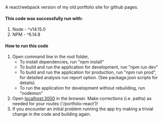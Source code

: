  A react/webpack version of my old portfolio site for github pages.

#### This code was successfully run with: 
1. Node - ^v14.15.0
2. NPM - ^6.14.8

####  How to run this code
1. Open command line in the root folder,
   - To install dependencies, run "npm install"
   - To build and run the application for development, run "npm run dev"
   - To build and run the application for production, run "npm run prod", for detailed analysis run report option. (See package.json scripts for details)
   - To run the application for development without rebuilding, run "nodemon"
2. Open [localhost:3000](http://localhost:3000/) in the browser. Make corrections (i.e. paths) as needed for your routes ('/portfolio-react')!
3. If you encounter an initial problem running the app try making a trivial change in the code and building again. 
